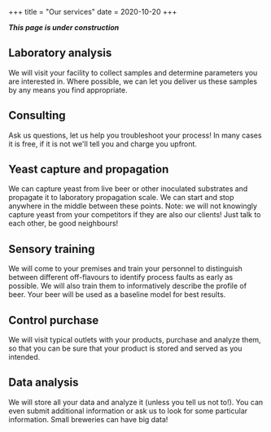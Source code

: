 +++
title = "Our services"
date = 2020-10-20
+++

***This page is under construction***

## Laboratory analysis

We will visit your facility to collect samples and determine parameters you are interested in. Where possible, we can let you deliver us these samples by any means you find appropriate.

## Consulting

Ask us questions, let us help you troubleshoot your process! In many cases it is free, if it is not we'll tell you and charge you upfront.

## Yeast capture and propagation

We can capture yeast from live beer or other inoculated substrates and propagate it to laboratory propagation scale. We can start and stop anywhere in the middle between these points. Note: we will not knowingly capture yeast from your competitors if they are also our clients! Just talk to each other, be good neighbours!

## Sensory training

We will come to your premises and train your personnel to distinguish between different off-flavours to identify process faults as early as possible. We will also train them to informatively describe the profile of beer. Your beer will be used as a baseline model for best results.

## Control purchase

We will visit typical outlets with your products, purchase and analyze them, so that you can be sure that your product is stored and served as you intended.

## Data analysis

We will store all your data and analyze it (unless you tell us not to!). You can even submit additional information or ask us to look for some particular information. Small breweries can have big data!

